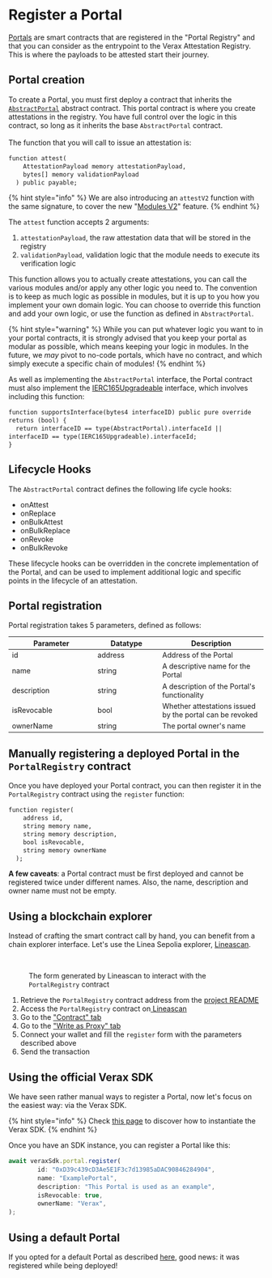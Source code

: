 # Register a Portal

[Portals](../../core-concepts/portals.md) are smart contracts that are registered in the "Portal Registry" and that you can consider as the entrypoint to the Verax Attestation Registry. This is where the payloads to be attested start their journey.

## Portal creation

To create a Portal, you must first deploy a contract that inherits the [`AbstractPortal`](https://github.com/Consensys/linea-attestation-registry/blob/cd8f14463d5e96718b021bb3f66a9467e7c0ea3a/src/interface/AbstractPortal.sol) abstract contract. This portal contract is where you create attestations in the registry. You have full control over the logic in this contract, so long as it inherits the base `AbstractPortal` contract.\
\
The function that you will call to issue an attestation is:

```solidity
function attest(
    AttestationPayload memory attestationPayload,
    bytes[] memory validationPayload
  ) public payable;
```

{% hint style="info" %}
We are also introducing an `attestV2` function with the same signature, to cover the new "[Modules V2](https://github.com/Consensys/linea-attestation-registry/pull/562)" feature.
{% endhint %}

The `attest` function accepts 2 arguments:

1. `attestationPayload`, the raw attestation data that will be stored in the registry
2. `validationPayload`, validation logic that the module needs to execute its verification logic

This function allows you to actually create attestations, you can call the various modules and/or apply any other logic you need to. The convention is to keep as much logic as possible in modules, but it is up to you how you implement your own domain logic. You can choose to override this function and add your own logic, or use the function as defined in `AbstractPortal`.

{% hint style="warning" %}
While you can put whatever logic you want to in your portal contracts, it is strongly advised that you keep your portal as modular as possible, which means keeping your logic in modules. In the future, we _may_ pivot to no-code portals, which have no contract, and which simply execute a specific chain of modules!
{% endhint %}

As well as implementing the `AbstractPortal` interface, the Portal contract must also implement the [IERC165Upgradeable](https://github.com/OpenZeppelin/openzeppelin-contracts-upgradeable/blob/master/contracts/utils/introspection/IERC165Upgradeable.sol) interface, which involves including this function:

```solidity
function supportsInterface(bytes4 interfaceID) public pure override returns (bool) {
  return interfaceID == type(AbstractPortal).interfaceId || interfaceID == type(IERC165Upgradeable).interfaceId;
}
```

## Lifecycle Hooks

The `AbstractPortal` contract defines the following life cycle hooks:

* onAttest
* onReplace
* onBulkAttest
* onBulkReplace
* onRevoke
* onBulkRevoke

These lifecycle hooks can be overridden in the concrete implementation of the Portal, and can be used to implement additional logic and specific points in the lifecycle of an attestation.

## Portal registration

Portal registration takes 5 parameters, defined as follows:

<table><thead><tr><th width="155.08201438848917">Parameter</th><th width="114">Datatype</th><th>Description</th></tr></thead><tbody><tr><td>id</td><td>address</td><td>Address of the Portal</td></tr><tr><td>name</td><td>string</td><td>A descriptive name for the Portal</td></tr><tr><td>description</td><td>string</td><td>A description of the Portal's functionality</td></tr><tr><td>isRevocable</td><td>bool</td><td>Whether attestations issued by the portal can be revoked</td></tr><tr><td>ownerName</td><td>string</td><td>The portal owner's name</td></tr></tbody></table>

## Manually registering a deployed Portal in the `PortalRegistry` contract

Once you have deployed your Portal contract, you can then register it in the `PortalRegistry` contract using the `register` function:

```solidity
function register(
    address id,
    string memory name,
    string memory description,
    bool isRevocable,
    string memory ownerName
  );
```

**A few caveats**: a Portal contract must be first deployed and cannot be registered twice under different names. Also, the name, description and owner name must not be empty.

## Using a blockchain explorer

Instead of crafting the smart contract call by hand, you can benefit from a chain explorer interface. Let's use the Linea Sepolia explorer, [Lineascan](https://sepolia.lineascan.build).

<figure><img src="../../.gitbook/assets/Capture d’écran 2024-04-10 à 10.52.14.png" alt="" width="190"><figcaption><p>The form generated by Lineascan to interact with the <code>PortalRegistry</code> contract</p></figcaption></figure>

1. Retrieve the `PortalRegistry` contract address from the [project README](https://github.com/Consensys/linea-attestation-registry?tab=readme-ov-file#contracts-addresses)
2. Access the `PortalRegistry` contract on[ ](https://goerli.lineascan.build/address/0x1a20b2CFA134686306436D2c9f778D7eC6c43A43#writeProxyContract)[Lineascan](https://sepolia.lineascan.build/address/0xF35fe79104e157703dbCC3Baa72a81A99591744D)
3. Go to the ["Contract" tab](https://sepolia.lineascan.build/address/0xF35fe79104e157703dbCC3Baa72a81A99591744D#code)
4. Go to the ["Write as Proxy" tab](https://sepolia.lineascan.build/address/0xF35fe79104e157703dbCC3Baa72a81A99591744D#writeProxyContract)
5. Connect your wallet and fill the `register` form with the parameters described above
6. Send the transaction

## Using the official Verax SDK

We have seen rather manual ways to register a Portal, now let's focus on the easiest way: via the Verax SDK.

{% hint style="info" %}
Check [this page](https://docs.ver.ax/verax-documentation/developer-guides/tutorials/from-a-schema-to-an-attestation#id-2.-instantiate-the-verax-sdk) to discover how to instantiate the Verax SDK.
{% endhint %}

Once you have an SDK instance, you can register a Portal like this:

```typescript
await veraxSdk.portal.register(
        id: "0xD39c439cD3Ae5E1F3c7d13985aDAC90846284904",
        name: "ExamplePortal",
        description: "This Portal is used as an example",
        isRevocable: true,
        ownerName: "Verax",
);
```

## Using a default Portal

If you opted for a default Portal as described [here](create-a-portal.md#using-a-default-portal), good news: it was registered while being deployed!


